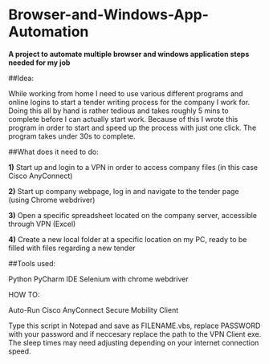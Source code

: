 # Browser-and-Windows-App-Automation

**A project to automate multiple browser and windows application steps needed for my job**

##Idea:

While working from home I need to use various different programs and online logins to start a tender writing process for the company I work for. Doing this all by hand is rather tedious and takes roughly 5 mins to complete before I can actually start work. Because of this I wrote this program in order to start and speed up the process with just one click. The program takes under 30s to complete.

##What does it need to do:

**1)** Start up and login to a VPN in order to access company files (in this case Cisco AnyConnect)

**2)** Start up company webpage, log in and navigate to the tender page (using Chrome webdriver)

**3)** Open a specific spreadsheet located on the company server, accessible through VPN (Excel)

**4)** Create a new local folder at a specific location on my PC, ready to be filled with files regarding a new tender

##Tools used:

Python
PyCharm IDE
Selenium with chrome webdriver



HOW TO: 

Auto-Run Cisco AnyConnect Secure Mobility Client

Type this script in Notepad and save as FILENAME.vbs, replace PASSWORD with your password and if neccesary replace the path to the VPN Client exe. The sleep times may need adjusting depending on your internet connection speed. 
